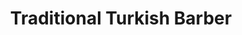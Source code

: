 ---
title: "Traditional Turkish Barber"
url: /chester-le-street/traditional-turkish-barber-front-street/
shop: hairdresser
---